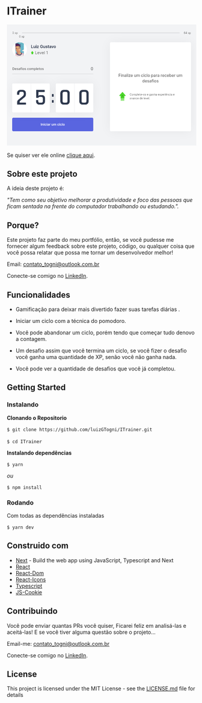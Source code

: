 


# ITrainer

![Preview-Screens](https://github.com/luizGTogni/ITrainer/blob/main/screen.png)

Se quiser ver ele online [clique aqui](https://moveit-next-teal.vercel.app/).

## Sobre este projeto

A ideia deste projeto é:

_"Tem como seu objetivo melhorar a produtividade e foco das pessoas que ficam sentada na frente do computador trabalhando ou estudando."._

## Porque?

Este projeto faz parte do meu portfólio, então, se você pudesse me fornecer algum feedback sobre este projeto, código, ou qualquer coisa que você possa relatar que possa me tornar um desenvolvedor melhor!

Email: contato_togni@outlook.com.br

Conecte-se comigo no [LinkedIn](https://www.linkedin.com/in/luizgustavotogni/).

## Funcionalidades

- Gamificação para deixar mais divertido fazer suas tarefas diárias .

- Iniciar um ciclo com a técnica do pomodoro.

- Você pode abandonar um ciclo, porém tendo que começar  tudo denovo a contagem.

- Um desafio assim que você termina um ciclo, se você fizer o desafio você ganha uma quantidade de XP, senão você não ganha nada.

- Você pode ver a quantidade de desafios que você já completou.

## Getting Started

### Instalando

**Clonando o Repositorio**

```
$ git clone https://github.com/luizGTogni/ITrainer.git

$ cd ITrainer
```

**Instalando dependências**

```
$ yarn
```

_ou_

```
$ npm install
```

### Rodando

Com todas as dependências instaladas

```
$ yarn dev
```

## Construido com

- [Next](https://nextjs.org/) - Build the web app using JavaScript, Typescript and Next
- [React](https://facebook.github.io/react/) 
- [React-Dom](https://reactjs.org/docs/react-dom.html) 
- [React-Icons](https://react-icons.github.io/react-icons/)
- [Typescript](https://www.typescriptlang.org/)
- [JS-Cookie](https://github.com/js-cookie/js-cookie)

## Contribuindo

Você pode enviar quantas PRs você quiser, Ficarei feliz em analisá-las e aceitá-las! E se você tiver alguma questão sobre o projeto...

Email-me: contato_togni@outlook.com.br

Conecte-se comigo no [LinkedIn](https://www.linkedin.com/in/luizgustavotogni/).

## License

This project is licensed under the MIT License - see the [LICENSE.md](https://github.com/luizGTogni/ITrainer/blob/main/LICENSE) file for details

